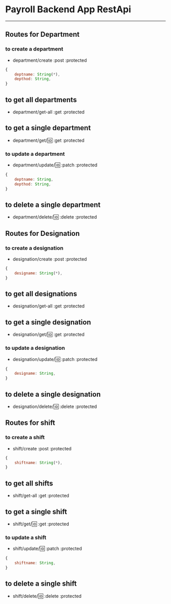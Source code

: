 # Payroll Backend App RestApi

---

## Routes for Department

### to create a department

- department/create :post :protected

```js
{
    deptname: String(*),
    depthod: String,
}
```

## to get all departments

- department/get-all :get :protected

## to get a single department

- department/get/:id: :get :protected

### to update a department

- department/update/:id: :patch :protected

```js
{
    deptname: String,
    depthod: String,
}
```

## to delete a single department

- department/delete/:id: :delete :protected

## Routes for Designation

### to create a designation

- designation/create :post :protected

```js
{
    designame: String(*),
}
```

## to get all designations

- designation/get-all :get :protected

## to get a single designation

- designation/get/:id: :get :protected

### to update a designation

- designation/update/:id: :patch :protected

```js
{
    designame: String,
}
```

## to delete a single designation

- designation/delete/:id: :delete :protected

## Routes for shift

### to create a shift

- shift/create :post :protected

```js
{
    shiftname: String(*),
}
```

## to get all shifts

- shift/get-all :get :protected

## to get a single shift

- shift/get/:id: :get :protected

### to update a shift

- shift/update/:id: :patch :protected

```js
{
    shiftname: String,
}
```

## to delete a single shift

- shift/delete/:id: :delete :protected

